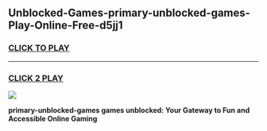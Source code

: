 
## Unblocked-Games-primary-unblocked-games-Play-Online-Free-d5jj1
<h3>
<a href="https://premium76.site?title=primary-unblocked-games&ref=26A">CLICK TO PLAY</a></h3>
<hr>

<h3>
<a href="https://premium76.site?title=primary-unblocked-games&ref=26A">CLICK 2 PLAY</a>
  
</h3>

<a href="https://premium76.site?title=primary-unblocked-games&ref=26A"><img src="https://clearcache.store/games.png"></a>


**primary-unblocked-games games unblocked: Your Gateway to Fun and Accessible Online Gaming**
